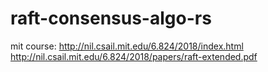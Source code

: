 # raft-consensus-algo-rs


mit course: http://nil.csail.mit.edu/6.824/2018/index.html  
http://nil.csail.mit.edu/6.824/2018/papers/raft-extended.pdf